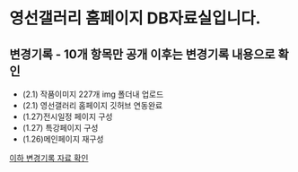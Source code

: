 # 영선갤러리 홈페이지 DB자료실입니다.
## 변경기록 - 10개 항목만 공개 이후는 변경기록 내용으로 확인
- (2.1) 작품이미지 227개 img 폴더내 업로드
- (2.1) 영선갤러리 홈페이지 깃허브 연동완료
- (1.27)전시일정 페이지 구성
- (1.27) 특강페이지 구성
- (1.26)메인페이지 재구성

[이하 변경기록 자료 확인](https://github.com/evepoi/youngsun/blob/master/%EB%B3%80%EA%B2%BD%EB%A1%9C%EA%B7%B8.md)